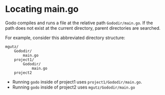# Locating main.go

Godo compiles and runs a file at the relative path `Gododir/main.go`. If the path does not exist at the current directory, parent directories are searched.

For example, consider this abbreviated directory structure:

```
mgutz/
    Gododir/
        main.go
    project1/
        Gododir/
            main.go
    project2

```

* Running `godo` inside of project1 uses `project1/Gododir/main.go`.
* Running `godo` inside of project2 uses `mgutz/Gododir/main.go`


